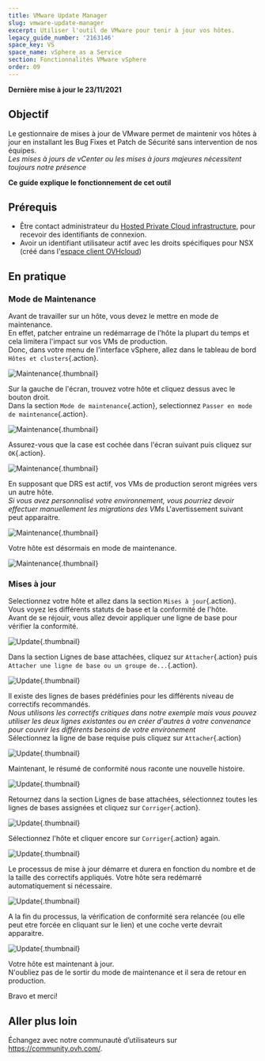 ```yaml
---
title: VMware Update Manager
slug: vmware-update-manager
excerpt: Utiliser l'outil de VMware pour tenir à jour vos hôtes.
legacy_guide_number: '2163146'
space_key: VS
space_name: vSphere as a Service
section: Fonctionnalités VMware vSphere
order: 09
---
```


**Dernière mise à jour le 23/11/2021**

## Objectif

Le gestionnaire de mises à jour de VMware permet de maintenir vos hôtes à jour en installant les Bug Fixes et Patch de Sécurité sans intervention de nos équipes.     
*Les mises à jours de vCenter ou les mises à jours majeures nécessitent toujours notre présence*

**Ce guide explique le fonctionnement de cet outil**

## Prérequis

- Être contact administrateur du [Hosted Private Cloud infrastructure](https://www.ovhcloud.com/fr/enterprise/products/hosted-private-cloud/), pour recevoir des identifiants de connexion.
- Avoir un identifiant utilisateur actif avec les droits spécifiques pour NSX (créé dans l'[espace client OVHcloud](https://www.ovh.com/auth/?action=gotomanager&from=https://www.ovh.com/fr/&ovhSubsidiary=fr))


## En pratique

### Mode de Maintenance

Avant de travailler sur un hôte, vous devez le mettre en mode de maintenance.    
En effet, patcher entraine un redémarrage de l'hôte la plupart du temps et cela limitera l'impact sur vos VMs de production.    
Donc, dans votre menu de l'interface vSphere, allez dans le tableau de bord `Hôtes et clusters`{.action}.

![Maintenance](images/en01menu.png){.thumbnail}


Sur la gauche de l'écran, trouvez votre hôte et cliquez dessus avec le bouton droit.    
Dans la section `Mode de maintenance`{.action}, selectionnez `Passer en mode de maintenance`{.action}.

![Maintenance](images/en02maintenance.png){.thumbnail}


Assurez-vous que la case est cochée dans l'écran suivant puis cliquez sur `OK`{.action}.

![Maintenance](images/en03enter.png){.thumbnail}


En supposant que DRS est actif, vos VMs de production seront migrées vers un autre hôte.    
*Si vous avez personnalisé votre environnement, vous pourriez devoir effectuer manuellement les migrations des VMs*
L'avertissement suivant peut apparaitre.     

![Maintenance](images/en04warning.png){.thumbnail}


Votre hôte est désormais en mode de maintenance.

![Maintenance](images/en05maintenanced.png){.thumbnail}



### Mises à jour

Selectionnez votre hôte et allez dans la section `Mises à jour`{.action}.   
Vous voyez les différents statuts de base et la conformité de l'hôte.     
Avant de se réjouir, vous allez devoir appliquer une ligne de base pour vérifier la conformité.

![Update](images/en06summary.png){.thumbnail}


Dans la section Lignes de base attachées, cliquez sur `Attacher`{.action} puis `Attacher une ligne de base ou un groupe de...`{.action}.

![Update](images/en07attach.png){.thumbnail}

Il existe des lignes de bases prédéfinies pour les différents niveau de correctifs recommandés.    
*Nous utilisons les correctifs critiques dans notre exemple mais vous pouvez utiliser les deux lignes existantes ou en créer d'autres à votre convenance pour couvrir les différents besoins de votre environement*       
Sélectionnez la ligne de base requise puis cliquez sur `Attacher`{.action}

![Update](images/en08define.png){.thumbnail}

Maintenant, le résumé de conformité nous raconte une nouvelle histoire.     

![Update](images/en09noncompliant.png){.thumbnail}


Retournez dans la section Lignes de base attachées, sélectionnez toutes les lignes de bases assignées et cliquez sur `Corriger`{.action}.

![Update](images/en10remediate.png){.thumbnail}


Sélectionnez l'hôte et cliquer encore sur `Corriger`{.action} again.

![Update](images/en11remediate.png){.thumbnail}


Le processus de mise à jour démarre et durera en fonction du nombre et de la taille des correctifs appliqués. Votre hôte sera redémarré automatiquement si nécessaire.

![Update](images/en12remediating.png){.thumbnail}


A la fin du processus, la vérification de conformité sera relancée (ou elle peut etre forcée en cliquant sur le lien) et une coche verte devrait apparaitre.

![Update](images/en13compliant.png){.thumbnail}

Votre hôte est maintenant à jour.    
N'oubliez pas de le sortir du mode de maintenance et il sera de retour en production.

Bravo et merci!

## Aller plus loin

Échangez avec notre communauté d’utilisateurs sur <https://community.ovh.com/>.
